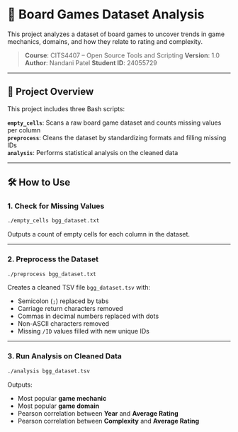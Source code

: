 # 🧩 Board Games Dataset Analysis

This project analyzes a dataset of board games to uncover trends in game mechanics, domains, and how they relate to rating and complexity.

> **Course**: CITS4407 – Open Source Tools and Scripting
> **Version**: 1.0  
> **Author**: Nandani Patel
> **Student ID**: 24055729

---

## 📂 Project Overview

This project includes three Bash scripts:

**`empty_cells`**: Scans a raw board game dataset and counts missing values per column     
**`preprocess`**: Cleans the dataset by standardizing formats and filling missing IDs     
**`analysis`**: Performs statistical analysis on the cleaned data                       

---

## 🛠 How to Use

### 1. Check for Missing Values

```bash
./empty_cells bgg_dataset.txt
````

Outputs a count of empty cells for each column in the dataset.

---

### 2. Preprocess the Dataset

```bash
./preprocess bgg_dataset.txt
```

Creates a cleaned TSV file `bgg_dataset.tsv` with:

* Semicolon (`;`) replaced by tabs
* Carriage return characters removed
* Commas in decimal numbers replaced with dots
* Non-ASCII characters removed
* Missing `/ID` values filled with new unique IDs

---

### 3. Run Analysis on Cleaned Data

```bash
./analysis bgg_dataset.tsv
```

Outputs:

* Most popular **game mechanic**
* Most popular **game domain**
* Pearson correlation between **Year** and **Average Rating**
* Pearson correlation between **Complexity** and **Average Rating**
